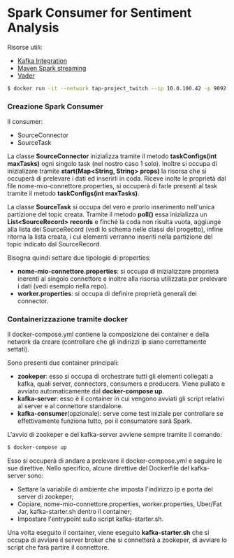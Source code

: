 # Spark Consumer for Sentiment Analysis
Risorse utili:
- [Kafka Integration](https://spark.apache.org/docs/2.1.0/streaming-kafka-0-8-integration.html)
- [Maven Spark streaming](https://mvnrepository.com/artifact/org.apache.spark/spark-streaming-kafka-0-8-assembly_2.11)
- [Vader](https://github.com/cjhutto/vaderSentiment)

```sh
$ docker run -it --network tap-project_twitch --ip 10.0.100.42 -p 9092 --name twitch-spark spark:consumer 
```


### Creazione Spark Consumer
Il consumer: 
- SourceConnector
- SourceTask

La classe **SourceConnector** inizializza tramite il metodo **taskConfigs(int maxTasks)** ogni singolo task (nel nostro caso 1 solo). Inoltre si occupa di inizializare tramite **start(Map<String, String> props)** la risorsa che si occuperà di prelevare i dati ed inserirli in coda. Riceve inolte le proprietà dal file nome-mio-connettore.properties, si occuperà di farle presenti al task tramite il metodo **taskConfigs(int maxTasks)**.

La classe **SourceTask** si occupa del vero e prorio inserimento nell'unica partizione del topic creata. Tramite il metodo **poll()** essa inizializza un **List\<SourceRecord\> records** e finché la coda non risulta vuota, aggiunge alla lista dei SourceRecord (vedi lo schema nelle classi del progetto), infine ritorna la lista creata, i cui elementi verranno inseriti nella partizione del topic indicato dal SourceRecord.

Bisogna quindi settare due tipologie di properties:
- **nome-mio-connettore.properties**: si occupa di inizializzare proprietà inerenti al singolo connettore e inoltre alla risorsa utilizzata per prelevare i dati (vedi esempio nella repo).
- **worker.properties**: si occupa di definire proprietà generali dei connector.        
        
### Containerizzazione tramite docker
Il docker-compose.yml contiene la composizione dei container e della network da creare (controllare che gli indirizzi ip siano correttamente settati).

Sono presenti due container principali:
- **zookeper**: esso si occupa di orchestrare tutti gli elementi collegati a kafka, quali server, connectors, consumers e producers. Viene pullato e avviato automaticamente dal **docker-compose up**.
- **kafka-server**: esso è il container in cui vengono avviati gli script relativi al server e al connettore standalone.
- **kafka-consumer**(opzionale): serve come test iniziale per controllare se effettivamente funziona tutto, poi il consumatore sarà Spark.

L'avvio di zookeper e del kafka-server avviene sempre tramite il comando:
```sh
$ docker-compose up
```
Esso si occuperà di andare a prelevare il docker-compose.yml e seguire le sue direttive. 
Nello specifico, alcune direttive del Dockerfile del kafka-server sono:
- Settare la variabile di ambiente che imposta l'indirizzo ip e porta del server di zookeper;
- Copiare, nome-mio-connettore.properties, worker.properties, Uber/Fat Jar, kafka-starter.sh dentro il container;
- Impostare l'entrypoint sullo script kafka-starter.sh.

Una volta eseguito il container, viene eseguito **kafka-starter.sh** che si occupa di avviare il server broker che si connetterà a zookeper, di avviare lo script che farà partire il connettore.


